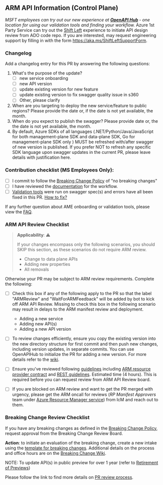## ARM API Information (Control Plane)

<i>MSFT employees can try out our new experience at <b>[OpenAPI Hub](https://aka.ms/openapiportal) </b> - one location for using our validation tools and finding your workflow.
</i>
Azure 1st Party Service can try out the [Shift Left](https://aka.ms/ShiftLeft) experience to initiate API design review from ADO code repo. If you are interested, may request engineering support by filling in with the form https://aka.ms/ShiftLeftSupportForm.

### Changelog

Add a changelog entry for this PR by answering the following questions:

1. What's the purpose of the update?
   - [ ] new service onboarding
   - [ ] new API version
   - [ ] update existing version for new feature
   - [ ] update existing version to fix swagger quality issue in s360
   - [ ] Other, please clarify
2. When are you targeting to deploy the new service/feature to public regions? Please provide the date or, if the date is not yet available, the month.
3. When do you expect to publish the swagger? Please provide date or, the the date is not yet available, the month.
4. By default, Azure SDKs of all languages (.NET/Python/Java/JavaScript for both management-plane SDK and data-plane SDK, Go for management-plane SDK only ) MUST be refreshed with/after swagger of new version is published. If you prefer NOT to refresh any specific SDK language upon swagger updates in the current PR, please leave details with justification here.

### Contribution checklist (MS Employees Only):

- [ ] I commit to follow the [Breaking Change Policy](https://aka.ms/AzBreakingChangesPolicy) of "no breaking changes"
- [ ] I have reviewed the [documentation](https://aka.ms/ameonboard) for the workflow.
- [ ] [Validation tools](https://aka.ms/swaggertools) were run on swagger spec(s) and errors have all been fixed in this PR. [How to fix?](https://aka.ms/ci-fix)

If any further question about AME onboarding or validation tools, please view the [FAQ](https://aka.ms/faqinprreview).

### ARM API Review Checklist

> **Applicability**: :warning:
>
> If your changes encompass only the following scenarios, you should SKIP this section, as these scenarios do not require ARM review.
>
> - Change to data plane APIs
> - Adding new properties
> - All removals

Otherwise your PR may be subject to ARM review requirements. Complete the following:

- [ ] Check this box if any of the following apply to the PR so that the label "ARMReview" and "WaitForARMFeedback" will be added by bot to kick off ARM API Review. Missing to check this box in the following scenario may result in delays to the ARM manifest review and deployment.
  - Adding a new service
  - Adding new API(s)
  - Adding a new API version
- [ ] To review changes efficiently, ensure you copy the existing version into the new directory structure for first commit and then push new changes, including version updates, in separate commits. You can use OpenAPIHub to initialize the PR for adding a new version. For more details refer to the [wiki](https://dev.azure.com/azure-sdk/internal/_wiki/wikis/internal.wiki/208/OpenAPI-Hub-Adding-new-API-version).

- [ ] Ensure you've reviewed following [guidelines](https://aka.ms/rpguidelines) including [ARM resource provider contract](https://github.com/Azure/azure-resource-manager-rpc) and [REST guidelines](https://github.com/microsoft/api-guidelines/blob/vNext/azure/Guidelines.md). Estimated time (4 hours). This is required before you can request review from ARM API Review board.

- [ ] If you are blocked on ARM review and want to get the PR merged with urgency, please get the ARM oncall for reviews (_RP Manifest Approvers_ team under <ins>Azure Resource Manager service</ins>) from IcM and reach out to them.

### Breaking Change Review Checklist

If you have any breaking changes as defined in the [Breaking Change Policy](https://aka.ms/AzBreakingChangesPolicy/), request approval from the Breaking Change Review Board.

**Action**: to initiate an evaluation of the breaking change, create a new intake using the [template for breaking changes](https://aka.ms/Breakingchangetemplate). Additional details on the process and office hours are on the [Breaking Change Wiki](https://dev.azure.com/msazure/AzureWiki/_wiki/wikis/AzureWiki.wiki/37684/Breaking-Changes).

NOTE: To update API(s) in public preview for over 1 year (refer to [Retirement of Previews](https://dev.azure.com/msazure/AzureWiki/_wiki/wikis/AzureWiki.wiki/37683/Retirement-of-Previews))

Please follow the link to find more details on [PR review process](https://aka.ms/SwaggerPRReview).

